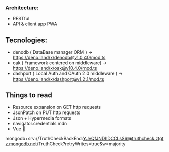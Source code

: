 
### Architecture:
- RESTful
- API & client app PWA

## Tecnologies:
- denodb    ( DataBase manager ORM )                -> https://deno.land/x/denodb@v1.0.40/mod.ts
- oak       ( Framework centered on middleware)     -> https://deno.land/x/oak@v10.4.0/mod.ts
- dashport  ( Local Auth and OAuth 2.0 middleware ) -> https://deno.land/x/dashport@v1.2.1/mod.ts

## Things to read
- Resource expansion on GET http requests
- JsonPatch on PUT http requests
- Json + Hypermedia formats
- navigator.credentials mdn
- Vue 🤔



mongodb+srv://TruthCheckBackEnd:YJvQfJNDhDCCLsS6@truthcheck.ztgtz.mongodb.net/TruthCheck?retryWrites=true&w=majority